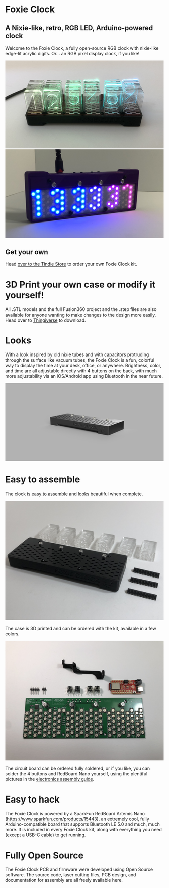 # Foxie Clock
## A Nixie-like, retro, RGB LED, Arduino-powered clock

Welcome to the Foxie Clock, a fully open-source RGB clock with nixie-like edge-lit acrylic digits. Or... an RGB pixel display clock, if you like!

![Foxie Clock Image](images/clock.jpg)
![Foxie Clock Pixel Display](images/pixel_display.jpg)

## Get your own
Head [over to the Tindie Store](https://www.tindie.com/products/19192/) to order your own Foxie Clock kit.

# 3D Print your own case or modify it yourself!
All .STL models and the full Fusion360 project and the .step files are also available for anyone wanting to make changes to the design more easily. Head over to [Thingiverse](https://www.thingiverse.com/thing:4114349) to download.

# Looks
With a look inspired by old nixie tubes and with capacitors protruding through the surface like vacuum tubes, the Foxie Clock is a fun, colorful way to display the time at your desk, office, or anywhere. Brightness, color, and time are all adjustable directly with 4 buttons on the back, with much more adjustability via an iOS/Android app using Bluetooth in the near future.

![Foxie Clock Case Render Image2](images/case_render2.png)

# Easy to assemble
The clock is [easy to assemble](ASSEMBLY.md) and looks beautiful when complete.

![Foxie Clock Case Assembled](images/digits_step3.jpg)

The case is 3D printed and can be ordered with the kit, available in a few colors.

![Foxie Clock Case Assembly](images/assembly_step0.jpg)

The circuit board can be ordered fully soldered, or if you like, you can solder the 4 buttons and RedBoard Nano yourself, using the plentiful pictures in the [electronics assembly guide](ELECTRONICS.md).

# Easy to hack
The Foxie Clock is powered by a SparkFun RedBoard Artemis Nano (https://www.sparkfun.com/products/15443), an extremely cool, fully Arduino-compatible board that supports Bluetooth LE 5.0 and much, much more. It is included in every Foxie Clock kit, along with everything you need (except a USB-C cable) to get running.

# Fully Open Source
The Foxie Clock PCB and firmware were developed using Open Source software. The source code, laser cutting files, PCB design, and documentation for assembly are all freely available here.

